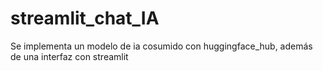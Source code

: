 # streamlit_chat_IA
Se implementa un modelo de ia cosumido con huggingface_hub, además de una interfaz con streamlit
